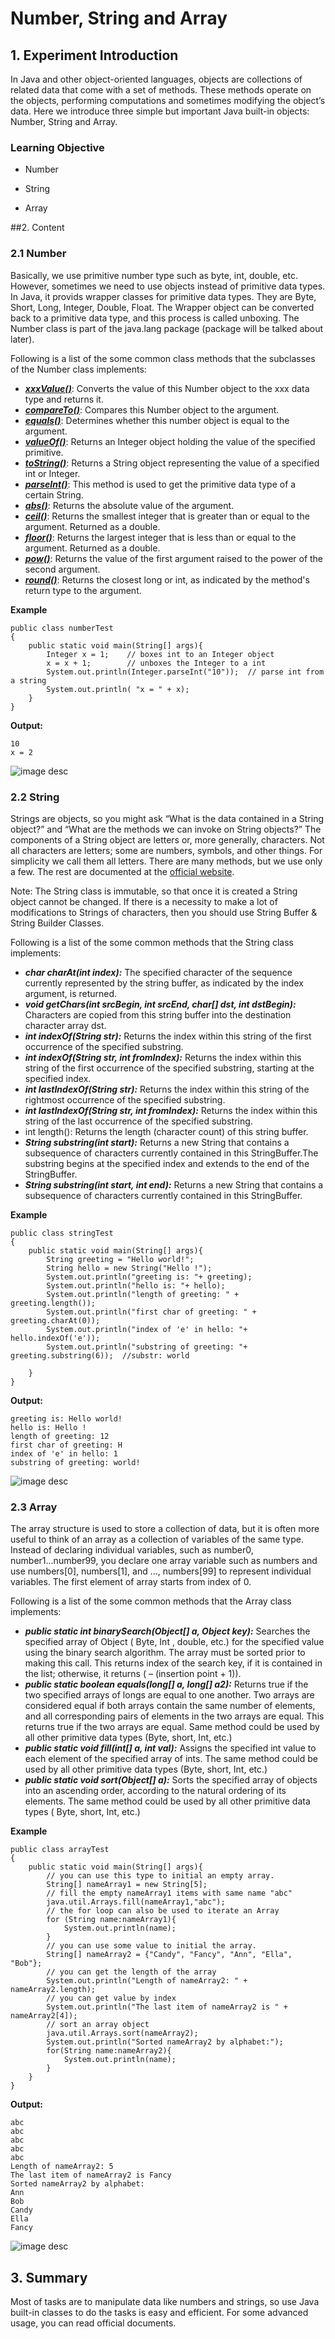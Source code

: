 # Number, String  and Array

## 1. Experiment Introduction

In Java and other object-oriented languages, objects are collections of related data that come with a set of methods. These methods operate on the objects, performing computations and sometimes modifying the object’s data. Here we introduce three simple but important Java built-in objects: Number, String and Array.

### Learning Objective

- Number

- String

- Array

##2. Content

### 2.1 Number

Basically, we use primitive number type such as byte, int, double, etc. However, sometimes we need to use objects instead of primitive data types. In Java, it provids wrapper classes for primitive data types. They are Byte, Short, Long, Integer, Double, Float. The Wrapper object can be converted back to a primitive data type, and this process is called unboxing. The Number class is part of the java.lang package (package will be talked about later). 

Following is a list of the some common class methods that the subclasses of the Number class implements:

- [***xxxValue()***](https://docs.oracle.com/javase/8/docs/api/java/lang/Number.html "xxxValue"): Converts the value of this Number object to the xxx data type and returns it.
- [***compareTo()***](https://docs.oracle.com/javase/tutorial/java/data/numberclasses.html "compareTo"): Compares this Number object to the argument.
- [***equals()***](https://docs.oracle.com/javase/tutorial/java/data/numberclasses.html "equals"): Determines whether this number object is equal to the argument.
- [***valueOf()***](https://docs.oracle.com/javase/tutorial/java/data/numberclasses.html "valueOf"): Returns an Integer object holding the value of the specified primitive.
- [***toString()***](https://docs.oracle.com/javase/tutorial/java/data/numberclasses.html "toString"): Returns a String object representing the value of a specified int or Integer.
- [***parseInt()***](https://docs.oracle.com/javase/tutorial/java/data/numberclasses.html "parseInt"): This method is used to get the primitive data type of a certain String.
- [***abs()***](https://docs.oracle.com/javase/tutorial/java/data/beyondmath.html "abs"): Returns the absolute value of the argument.
- [***ceil()***](https://docs.oracle.com/javase/tutorial/java/data/beyondmath.html "ceil"): Returns the smallest integer that is greater than or equal to the argument. Returned as a double.
- [***floor()***](https://docs.oracle.com/javase/tutorial/java/data/beyondmath.html "floor"): Returns the largest integer that is less than or equal to the argument. Returned as a double.
- [***pow()***](https://docs.oracle.com/javase/tutorial/java/data/beyondmath.html "pow"): Returns the value of the first argument raised to the power of the second argument.
- [***round()***](https://docs.oracle.com/javase/tutorial/java/data/beyondmath.html "round"): Returns the closest long or int, as indicated by the method's return type to the argument.

**Example**   

```
public class numberTest
{
    public static void main(String[] args){
    	Integer x = 1;    // boxes int to an Integer object
    	x = x + 1;        // unboxes the Integer to a int
    	System.out.println(Integer.parseInt("10"));  // parse int from a string
    	System.out.println( "x = " + x);
    }
}
```

**Output:**

```
10
x = 2
```

![image desc](https://labex.io/upload/Y/W/S/VqGfXcz5L14G.png)

### 2.2 String

Strings are objects, so you might ask “What is the data contained in a String object?” and “What are the methods we can invoke on String objects?” The components of a String object are letters or, more generally, characters. Not all characters are letters; some are numbers, symbols, and other things. For simplicity we call them all letters. There are many methods, but we use only a few. The rest are documented at the [official website]( http://download.oracle.com/javase/6/docs/api/java/lang/String.html. "String").

Note: The String class is immutable, so that once it is created a String object cannot be changed. If there is a necessity to make a lot of modifications to Strings of characters, then you should use String Buffer & String Builder Classes.

Following is a list of the some common methods that the String class implements:

- ***char charAt(int index):*** The specified character of the sequence currently represented by the string buffer, as indicated by the index argument, is returned.
- ***void getChars(int srcBegin, int srcEnd, char[] dst, int dstBegin):*** Characters are copied from this string buffer into the destination character array dst.
- ***int indexOf(String str):*** Returns the index within this string of the first occurrence of the specified substring.
- ***int indexOf(String str, int fromIndex):*** Returns the index within this string of the first occurrence of the specified substring, starting at the specified index.
- ***int lastIndexOf(String str):*** Returns the index within this string of the rightmost occurrence of the specified substring.
- ***int lastIndexOf(String str, int fromIndex):*** Returns the index within this string of the last occurrence of the specified substring.
- int length(): Returns the length (character count) of this string buffer.
- ***String substring(int start):*** Returns a new String that contains a subsequence of characters currently contained in this StringBuffer.The substring begins at the specified index and extends to the end of the StringBuffer.
- ***String substring(int start, int end):*** Returns a new String that contains a subsequence of characters currently contained in this StringBuffer.

**Example**

```
public class stringTest
{
    public static void main(String[] args){
		String greeting = "Hello world!"; 
    	String hello = new String("Hello !");
		System.out.println("greeting is: "+ greeting);
		System.out.println("hello is: "+ hello);
		System.out.println("length of greeting: " + greeting.length());
		System.out.println("first char of greeting: " + greeting.charAt(0));
		System.out.println("index of 'e' in hello: "+ hello.indexOf('e'));
		System.out.println("substring of greeting: "+ greeting.substring(6));  //substr: world
		
    }
}
```

**Output:**  

```
greeting is: Hello world!
hello is: Hello !
length of greeting: 12
first char of greeting: H
index of 'e' in hello: 1
substring of greeting: world!
```

![image desc](https://labex.io/upload/A/P/F/Aayu2GJnK9wx.png)

### 2.3 Array

The array structure is used to store a collection of data, but it is often more useful to think of an array as a collection of variables of the same type. Instead of declaring individual variables, such as number0, number1...number99, you declare one array variable such as numbers and use numbers[0], numbers[1], and ..., numbers[99] to represent individual variables. The first element of array starts from index of 0.

Following is a list of the some common methods that the Array class implements:

- ***public static int binarySearch(Object[] a, Object key):*** Searches the specified array of Object ( Byte, Int , double, etc.) for the specified value using the binary search algorithm. The array must be sorted prior to making this call. This returns index of the search key, if it is contained in the list; otherwise, it returns ( – (insertion point + 1)).
- ***public static boolean equals(long[] a, long[] a2):*** Returns true if the two specified arrays of longs are equal to one another. Two arrays are considered equal if both arrays contain the same number of elements, and all corresponding pairs of elements in the two arrays are equal. This returns true if the two arrays are equal. Same method could be used by all other primitive data types (Byte, short, Int, etc.)
- ***public static void fill(int[] a, int val):*** Assigns the specified int value to each element of the specified array of ints. The same method could be used by all other primitive data types (Byte, short, Int, etc.)
- ***public static void sort(Object[] a):*** Sorts the specified array of objects into an ascending order, according to the natural ordering of its elements. The same method could be used by all other primitive data types ( Byte, short, Int, etc.)

**Example**

```
public class arrayTest
{
    public static void main(String[] args){
        // you can use this type to initial an empty array.
        String[] nameArray1 = new String[5];
        // fill the empty nameArray1 items with same name "abc"
        java.util.Arrays.fill(nameArray1,"abc");
        // the for loop can also be used to iterate an Array
        for (String name:nameArray1){
        	System.out.println(name);
        }
		// you can use some value to initial the array.
        String[] nameArray2 = {"Candy", "Fancy", "Ann", "Ella", "Bob"};
        // you can get the length of the array
	    System.out.println("Length of nameArray2: " + nameArray2.length);
	    // you can get value by index
	    System.out.println("The last item of nameArray2 is " + nameArray2[4]);
	    // sort an array object
	    java.util.Arrays.sort(nameArray2);
	    System.out.println("Sorted nameArray2 by alphabet:");
	    for(String name:nameArray2){
	        System.out.println(name);
	    }
    }
}
```

**Output:**

```
abc
abc
abc
abc
abc
Length of nameArray2: 5
The last item of nameArray2 is Fancy
Sorted nameArray2 by alphabet:
Ann
Bob
Candy
Ella
Fancy
```

![image desc](https://labex.io/upload/E/J/V/juIlhxron7aG.png)

## 3. Summary

Most of tasks are to manipulate data like numbers and strings, so use Java built-in classes to do the tasks is easy and efficient. For some advanced usage, you can read official documents.